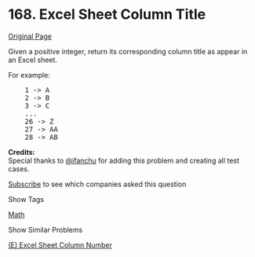 # 168. Excel Sheet Column Title

[Original Page](https://leetcode.com/problems/excel-sheet-column-title/)

Given a positive integer, return its corresponding column title as appear in an Excel sheet.

For example:

<pre>    1 -> A
    2 -> B
    3 -> C
    ...
    26 -> Z
    27 -> AA
    28 -> AB </pre>

**Credits:**  
Special thanks to [@ifanchu](https://leetcode.com/discuss/user/ifanchu) for adding this problem and creating all test cases.

<div>

[Subscribe](/subscribe/) to see which companies asked this question

</div>

<div>

<div id="tags" class="btn btn-xs btn-warning">Show Tags</div>

<span class="hidebutton">[Math](/tag/math/)</span></div>

<div>

<div id="similar" class="btn btn-xs btn-warning">Show Similar Problems</div>

<span class="hidebutton">[(E) Excel Sheet Column Number](/problems/excel-sheet-column-number/)</span></div>